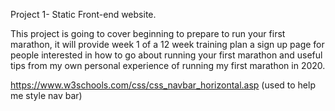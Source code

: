 Project 1- Static Front-end website.

This project is going to cover beginning to prepare to run your first marathon, it will provide week 1 of a 12 week training plan a sign up page for people interested in how to go about running your first marathon and useful tips from my own personal experience of running my first marathon in 2020.

https://www.w3schools.com/css/css_navbar_horizontal.asp (used to help me style nav bar)